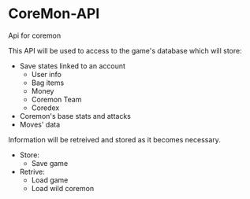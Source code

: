 # CoreMon-API
Api for coremon

This API will be used to access to the game's database which will store:

* Save states linked to an account
  * User info
  * Bag items
  * Money
  * Coremon Team
  * Coredex
* Coremon's base stats and attacks
* Moves' data

Information will be retreived and stored as it becomes necessary.
* Store:
  * Save game
* Retrive:
  * Load game
  * Load wild coremon
